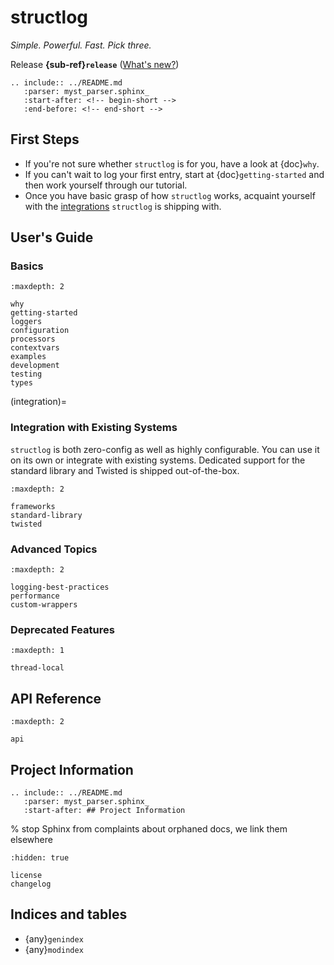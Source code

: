 # structlog

*Simple. Powerful. Fast. Pick three.*

Release **{sub-ref}`release`**  ([What's new?](changelog))

```{eval-rst}
.. include:: ../README.md
   :parser: myst_parser.sphinx_
   :start-after: <!-- begin-short -->
   :end-before: <!-- end-short -->

```


## First Steps

- If you're not sure whether `structlog` is for you, have a look at {doc}`why`.
- If you can't wait to log your first entry, start at {doc}`getting-started` and then work yourself through our tutorial.
- Once you have basic grasp of how `structlog` works, acquaint yourself with the [integrations](integration) `structlog` is shipping with.


## User's Guide

### Basics

```{toctree}
:maxdepth: 2

why
getting-started
loggers
configuration
processors
contextvars
examples
development
testing
types
```

(integration)=

### Integration with Existing Systems

`structlog` is both zero-config as well as highly configurable.
You can use it on its own or integrate with existing systems.
Dedicated support for the standard library and Twisted is shipped out-of-the-box.

```{toctree}
:maxdepth: 2

frameworks
standard-library
twisted
```


### Advanced Topics

```{toctree}
:maxdepth: 2

logging-best-practices
performance
custom-wrappers
```


### Deprecated Features

```{toctree}
:maxdepth: 1

thread-local
```


## API Reference

```{toctree}
:maxdepth: 2

api
```


## Project Information

```{eval-rst}
.. include:: ../README.md
   :parser: myst_parser.sphinx_
   :start-after: ## Project Information

```

% stop Sphinx from complaints about orphaned docs, we link them elsewhere

```{toctree}
:hidden: true

license
changelog
```


## Indices and tables

- {any}`genindex`
- {any}`modindex`

